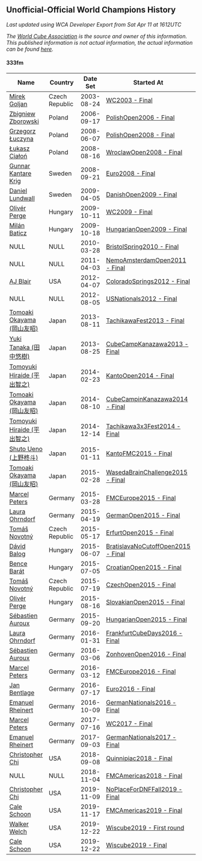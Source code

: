 ## Unofficial-Official World Champions History

*Last updated using WCA Developer Export from Sat Apr 11 at 1612UTC*

*The [World Cube Association](https://www.worldcubeassociation.org) is the source and owner of this information. This published information is not actual information, the actual information can be found [here](https://www.worldcubeassociation.org/results).*

#### 333fm

|Name|Country|Date Set|Started At|Ended At|Days Held|  
|--|--|--|--|--|--|  
|[Mirek Goljan](https://www.worldcubeassociation.org/persons/2003GOLJ01)|Czech Republic|2003-08-24|[WC2003 - Final](https://www.worldcubeassociation.org/competitions/WC2003/results/all#e333fm_f)|1 year after [CaltechWinter2005](https://www.worldcubeassociation.org/competitions/CaltechWinter2005/results/all#e333fm_f)|875|  
|[Zbigniew Zborowski](https://www.worldcubeassociation.org/persons/2003ZBOR02)|Poland|2006-09-17|[PolishOpen2006 - Final](https://www.worldcubeassociation.org/competitions/PolishOpen2006/results/all#e333fm_f)|[PolishOpen2008 - Final](https://www.worldcubeassociation.org/competitions/PolishOpen2008/results/all#e333fm_f)|629|  
|[Grzegorz Łuczyna](https://www.worldcubeassociation.org/persons/2005LUCZ01)|Poland|2008-06-07|[PolishOpen2008 - Final](https://www.worldcubeassociation.org/competitions/PolishOpen2008/results/all#e333fm_f)|[WroclawOpen2008 - Final](https://www.worldcubeassociation.org/competitions/WroclawOpen2008/results/all#e333fm_f)|70|  
|[Łukasz Ciałoń](https://www.worldcubeassociation.org/persons/2005CIAL02)|Poland|2008-08-16|[WroclawOpen2008 - Final](https://www.worldcubeassociation.org/competitions/WroclawOpen2008/results/all#e333fm_f)|[Euro2008 - Final](https://www.worldcubeassociation.org/competitions/Euro2008/results/all#e333fm_f)|36|  
|[Gunnar Kantare Krig](https://www.worldcubeassociation.org/persons/2004KRIG01)|Sweden|2008-09-21|[Euro2008 - Final](https://www.worldcubeassociation.org/competitions/Euro2008/results/all#e333fm_f)|[DanishOpen2009 - Final](https://www.worldcubeassociation.org/competitions/DanishOpen2009/results/all#e333fm_f)|196|  
|[Daniel Lundwall](https://www.worldcubeassociation.org/persons/2007LUND01)|Sweden|2009-04-05|[DanishOpen2009 - Final](https://www.worldcubeassociation.org/competitions/DanishOpen2009/results/all#e333fm_f)|[WC2009 - Final](https://www.worldcubeassociation.org/competitions/WC2009/results/all#e333fm_f)|189|  
|[Olivér Perge](https://www.worldcubeassociation.org/persons/2007PERG01)|Hungary|2009-10-11|[WC2009 - Final](https://www.worldcubeassociation.org/competitions/WC2009/results/all#e333fm_f)|[HungarianOpen2009 - Final](https://www.worldcubeassociation.org/competitions/HungarianOpen2009/results/all#e333fm_f)|7|  
|[Milán Baticz](https://www.worldcubeassociation.org/persons/2005BATI01)|Hungary|2009-10-18|[HungarianOpen2009 - Final](https://www.worldcubeassociation.org/competitions/HungarianOpen2009/results/all#e333fm_f)|[BristolSpring2010 - Final](https://www.worldcubeassociation.org/competitions/BristolSpring2010/results/all#e333fm_f)|161|  
|NULL|NULL|2010-03-28|[BristolSpring2010 - Final](https://www.worldcubeassociation.org/competitions/BristolSpring2010/results/all#e333fm_f)|1 year after [BristolSpring2010](https://www.worldcubeassociation.org/competitions/BristolSpring2010/results/all#e333fm_f)|365|  
|NULL|NULL|2011-04-03|[NemoAmsterdamOpen2011 - Final](https://www.worldcubeassociation.org/competitions/NemoAmsterdamOpen2011/results/all#e333fm_f)|1 year after [NemoAmsterdamOpen2011](https://www.worldcubeassociation.org/competitions/NemoAmsterdamOpen2011/results/all#e333fm_f)|366|  
|[AJ Blair](https://www.worldcubeassociation.org/persons/2009BLAI01)|USA|2012-04-07|[ColoradoSprings2012 - Final](https://www.worldcubeassociation.org/competitions/ColoradoSprings2012/results/all#e333fm_f)|[USNationals2012 - Final](https://www.worldcubeassociation.org/competitions/USNationals2012/results/all#e333fm_f)|120|  
|NULL|NULL|2012-08-05|[USNationals2012 - Final](https://www.worldcubeassociation.org/competitions/USNationals2012/results/all#e333fm_f)|1 year after [USNationals2012](https://www.worldcubeassociation.org/competitions/USNationals2012/results/all#e333fm_f)|365|  
|[Tomoaki Okayama (岡山友昭)](https://www.worldcubeassociation.org/persons/2009OKAY01)|Japan|2013-08-11|[TachikawaFest2013 - Final](https://www.worldcubeassociation.org/competitions/TachikawaFest2013/results/all#e333fm_f)|[CubeCampKanazawa2013 - Final](https://www.worldcubeassociation.org/competitions/CubeCampKanazawa2013/results/all#e333fm_f)|14|  
|[Yuki Tanaka (田中悠樹)](https://www.worldcubeassociation.org/persons/2010TANA02)|Japan|2013-08-25|[CubeCampKanazawa2013 - Final](https://www.worldcubeassociation.org/competitions/CubeCampKanazawa2013/results/all#e333fm_f)|[KantoOpen2014 - Final](https://www.worldcubeassociation.org/competitions/KantoOpen2014/results/all#e333fm_f)|182|  
|[Tomoyuki Hiraide (平出智之)](https://www.worldcubeassociation.org/persons/2012HIRA01)|Japan|2014-02-23|[KantoOpen2014 - Final](https://www.worldcubeassociation.org/competitions/KantoOpen2014/results/all#e333fm_f)|[CubeCampinKanazawa2014 - Final](https://www.worldcubeassociation.org/competitions/CubeCampinKanazawa2014/results/all#e333fm_f)|168|  
|[Tomoaki Okayama (岡山友昭)](https://www.worldcubeassociation.org/persons/2009OKAY01)|Japan|2014-08-10|[CubeCampinKanazawa2014 - Final](https://www.worldcubeassociation.org/competitions/CubeCampinKanazawa2014/results/all#e333fm_f)|[Tachikawa3x3Fest2014 - Final](https://www.worldcubeassociation.org/competitions/Tachikawa3x3Fest2014/results/all#e333fm_f)|126|  
|[Tomoyuki Hiraide (平出智之)](https://www.worldcubeassociation.org/persons/2012HIRA01)|Japan|2014-12-14|[Tachikawa3x3Fest2014 - Final](https://www.worldcubeassociation.org/competitions/Tachikawa3x3Fest2014/results/all#e333fm_f)|[KantoFMC2015 - Final](https://www.worldcubeassociation.org/competitions/KantoFMC2015/results/all#e333fm_f)|28|  
|[Shuto Ueno (上野柊斗)](https://www.worldcubeassociation.org/persons/2008UENO01)|Japan|2015-01-11|[KantoFMC2015 - Final](https://www.worldcubeassociation.org/competitions/KantoFMC2015/results/all#e333fm_f)|[WasedaBrainChallenge2015 - Final](https://www.worldcubeassociation.org/competitions/WasedaBrainChallenge2015/results/all#e333fm_f)|48|  
|[Tomoaki Okayama (岡山友昭)](https://www.worldcubeassociation.org/persons/2009OKAY01)|Japan|2015-02-28|[WasedaBrainChallenge2015 - Final](https://www.worldcubeassociation.org/competitions/WasedaBrainChallenge2015/results/all#e333fm_f)|[FMCEurope2015 - Final](https://www.worldcubeassociation.org/competitions/FMCEurope2015/results/all#e333fm_f)|28|  
|[Marcel Peters](https://www.worldcubeassociation.org/persons/2012PETE03)|Germany|2015-03-28|[FMCEurope2015 - Final](https://www.worldcubeassociation.org/competitions/FMCEurope2015/results/all#e333fm_f)|[GermanOpen2015 - Final](https://www.worldcubeassociation.org/competitions/GermanOpen2015/results/all#e333fm_f)|22|  
|[Laura Ohrndorf](https://www.worldcubeassociation.org/persons/2009OHRN01)|Germany|2015-04-19|[GermanOpen2015 - Final](https://www.worldcubeassociation.org/competitions/GermanOpen2015/results/all#e333fm_f)|[ErfurtOpen2015 - Final](https://www.worldcubeassociation.org/competitions/ErfurtOpen2015/results/all#e333fm_f)|28|  
|[Tomáš Novotný](https://www.worldcubeassociation.org/persons/2014NOVO01)|Czech Republic|2015-05-17|[ErfurtOpen2015 - Final](https://www.worldcubeassociation.org/competitions/ErfurtOpen2015/results/all#e333fm_f)|[BratislavaNoCutoffOpen2015 - Final](https://www.worldcubeassociation.org/competitions/BratislavaNoCutoffOpen2015/results/all#e333fm_f)|21|  
|[Dávid Balog](https://www.worldcubeassociation.org/persons/2009BALO03)|Hungary|2015-06-07|[BratislavaNoCutoffOpen2015 - Final](https://www.worldcubeassociation.org/competitions/BratislavaNoCutoffOpen2015/results/all#e333fm_f)|[CroatianOpen2015 - Final](https://www.worldcubeassociation.org/competitions/CroatianOpen2015/results/all#e333fm_f)|28|  
|[Bence Barát](https://www.worldcubeassociation.org/persons/2008BARA01)|Hungary|2015-07-05|[CroatianOpen2015 - Final](https://www.worldcubeassociation.org/competitions/CroatianOpen2015/results/all#e333fm_f)|[CzechOpen2015 - Final](https://www.worldcubeassociation.org/competitions/CzechOpen2015/results/all#e333fm_f)|14|  
|[Tomáš Novotný](https://www.worldcubeassociation.org/persons/2014NOVO01)|Czech Republic|2015-07-19|[CzechOpen2015 - Final](https://www.worldcubeassociation.org/competitions/CzechOpen2015/results/all#e333fm_f)|[SlovakianOpen2015 - Final](https://www.worldcubeassociation.org/competitions/SlovakianOpen2015/results/all#e333fm_f)|28|  
|[Olivér Perge](https://www.worldcubeassociation.org/persons/2007PERG01)|Hungary|2015-08-16|[SlovakianOpen2015 - Final](https://www.worldcubeassociation.org/competitions/SlovakianOpen2015/results/all#e333fm_f)|[HungarianOpen2015 - Final](https://www.worldcubeassociation.org/competitions/HungarianOpen2015/results/all#e333fm_f)|35|  
|[Sébastien Auroux](https://www.worldcubeassociation.org/persons/2008AURO01)|Germany|2015-09-20|[HungarianOpen2015 - Final](https://www.worldcubeassociation.org/competitions/HungarianOpen2015/results/all#e333fm_f)|[FrankfurtCubeDays2016 - Final](https://www.worldcubeassociation.org/competitions/FrankfurtCubeDays2016/results/all#e333fm_f)|133|  
|[Laura Ohrndorf](https://www.worldcubeassociation.org/persons/2009OHRN01)|Germany|2016-01-31|[FrankfurtCubeDays2016 - Final](https://www.worldcubeassociation.org/competitions/FrankfurtCubeDays2016/results/all#e333fm_f)|[ZonhovenOpen2016 - Final](https://www.worldcubeassociation.org/competitions/ZonhovenOpen2016/results/all#e333fm_f)|35|  
|[Sébastien Auroux](https://www.worldcubeassociation.org/persons/2008AURO01)|Germany|2016-03-06|[ZonhovenOpen2016 - Final](https://www.worldcubeassociation.org/competitions/ZonhovenOpen2016/results/all#e333fm_f)|[FMCEurope2016 - Final](https://www.worldcubeassociation.org/competitions/FMCEurope2016/results/all#e333fm_f)|6|  
|[Marcel Peters](https://www.worldcubeassociation.org/persons/2012PETE03)|Germany|2016-03-12|[FMCEurope2016 - Final](https://www.worldcubeassociation.org/competitions/FMCEurope2016/results/all#e333fm_f)|[Euro2016 - Final](https://www.worldcubeassociation.org/competitions/Euro2016/results/all#e333fm_f)|127|  
|[Jan Bentlage](https://www.worldcubeassociation.org/persons/2010BENT01)|Germany|2016-07-17|[Euro2016 - Final](https://www.worldcubeassociation.org/competitions/Euro2016/results/all#e333fm_f)|[GermanNationals2016 - Final](https://www.worldcubeassociation.org/competitions/GermanNationals2016/results/all#e333fm_f)|84|  
|[Emanuel Rheinert](https://www.worldcubeassociation.org/persons/2011RHEI01)|Germany|2016-10-09|[GermanNationals2016 - Final](https://www.worldcubeassociation.org/competitions/GermanNationals2016/results/all#e333fm_f)|[WC2017 - Final](https://www.worldcubeassociation.org/competitions/WC2017/results/all#e333fm_f)|280|  
|[Marcel Peters](https://www.worldcubeassociation.org/persons/2012PETE03)|Germany|2017-07-16|[WC2017 - Final](https://www.worldcubeassociation.org/competitions/WC2017/results/all#e333fm_f)|[GermanNationals2017 - Final](https://www.worldcubeassociation.org/competitions/GermanNationals2017/results/all#e333fm_f)|49|  
|[Emanuel Rheinert](https://www.worldcubeassociation.org/persons/2011RHEI01)|Germany|2017-09-03|[GermanNationals2017 - Final](https://www.worldcubeassociation.org/competitions/GermanNationals2017/results/all#e333fm_f)|1 year after [GermanNationals2017](https://www.worldcubeassociation.org/competitions/GermanNationals2017/results/all#e333fm_f)|365|  
|[Christopher Chi](https://www.worldcubeassociation.org/persons/2014CHIC01)|USA|2018-09-08|[Quinnipiac2018 - Final](https://www.worldcubeassociation.org/competitions/Quinnipiac2018/results/all#e333fm_f)|[FMCAmericas2018 - Final](https://www.worldcubeassociation.org/competitions/FMCAmericas2018/results/all#e333fm_f)|57|  
|NULL|NULL|2018-11-04|[FMCAmericas2018 - Final](https://www.worldcubeassociation.org/competitions/FMCAmericas2018/results/all#e333fm_f)|1 year after [FMCAmericas2018](https://www.worldcubeassociation.org/competitions/FMCAmericas2018/results/all#e333fm_f)|365|  
|[Christopher Chi](https://www.worldcubeassociation.org/persons/2014CHIC01)|USA|2019-11-09|[NoPlaceForDNFFall2019 - Final](https://www.worldcubeassociation.org/competitions/NoPlaceForDNFFall2019/results/all#e333fm_f)|[FMCAmericas2019 - Final](https://www.worldcubeassociation.org/competitions/FMCAmericas2019/results/all#e333fm_f)|8|  
|[Cale Schoon](https://www.worldcubeassociation.org/persons/2014SCHO02)|USA|2019-11-17|[FMCAmericas2019 - Final](https://www.worldcubeassociation.org/competitions/FMCAmericas2019/results/all#e333fm_f)|[Wiscube2019 - First round](https://www.worldcubeassociation.org/competitions/Wiscube2019/results/all#e333fm_1)|35|  
|[Walker Welch](https://www.worldcubeassociation.org/persons/2011WELC01)|USA|2019-12-22|[Wiscube2019 - First round](https://www.worldcubeassociation.org/competitions/Wiscube2019/results/all#e333fm_1)|[Wiscube2019 - Final](https://www.worldcubeassociation.org/competitions/Wiscube2019/results/all#e333fm_f)|0|  
|[Cale Schoon](https://www.worldcubeassociation.org/persons/2014SCHO02)|USA|2019-12-22|[Wiscube2019 - Final](https://www.worldcubeassociation.org/competitions/Wiscube2019/results/all#e333fm_f)|Ongoing|111|  
